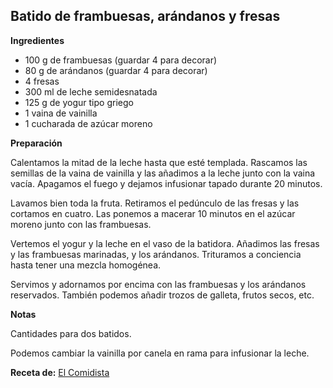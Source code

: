 ## Batido de frambuesas, arándanos y fresas

**Ingredientes**

- 100 g de frambuesas (guardar 4 para decorar)
- 80 g de arándanos (guardar 4 para decorar)
- 4 fresas
- 300 ml de leche semidesnatada
- 125 g de yogur tipo griego
- 1 vaina de vainilla
- 1 cucharada de azúcar moreno

**Preparación**

Calentamos la mitad de la leche hasta que esté templada. Rascamos las semillas de la vaina de vainilla y las añadimos a la leche junto con la vaina vacía. Apagamos el fuego y dejamos infusionar tapado durante 20 minutos.

Lavamos bien toda la fruta. Retiramos el pedúnculo de las fresas y las cortamos en cuatro. Las ponemos a macerar 10 minutos en el azúcar moreno junto con las frambuesas.

Vertemos el yogur y la leche en el vaso de la batidora. Añadimos las fresas y las frambuesas marinadas, y los arándanos. Trituramos a conciencia hasta tener una mezcla homogénea.

Servimos y adornamos por encima con las frambuesas y los arándanos reservados. También podemos añadir trozos de galleta, frutos secos, etc.

**Notas**

Cantidades para dos batidos.

Podemos cambiar la vainilla por canela en rama para infusionar la leche.

**Receta de:** [El Comidista](http://elcomidista.elpais.com/elcomidista/2016/04/06/receta/1459953492_037188.html)
